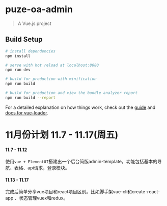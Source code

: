 # puze-oa-admin

> A Vue.js project

## Build Setup

``` bash
# install dependencies
npm install

# serve with hot reload at localhost:8080
npm run dev

# build for production with minification
npm run build

# build for production and view the bundle analyzer report
npm run build --report
```

For a detailed explanation on how things work, check out the [guide](http://vuejs-templates.github.io/webpack/) and [docs for vue-loader](http://vuejs.github.io/vue-loader).


# 11月份计划 11.7 - 11.17(周五)

#### 11.7 - 11.12
使用`vue + ElementUI`搭建出一个后台简版admin-template，功能包括基本的导航、表格、api请求，登录模块。

#### 11.13 - 11.17
完成后简单分享vue项目和react项目区别。比如脚手架vue-cli和create-react-app 
、状态管理vuex和redux。






